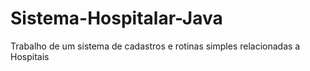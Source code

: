 # Sistema-Hospitalar-Java
Trabalho de um sistema de cadastros e rotinas simples relacionadas a Hospitais
